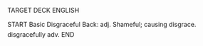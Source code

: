 TARGET DECK
ENGLISH

START
Basic
Disgraceful
Back: adj. Shameful; causing disgrace.  disgracefully adv.
END
